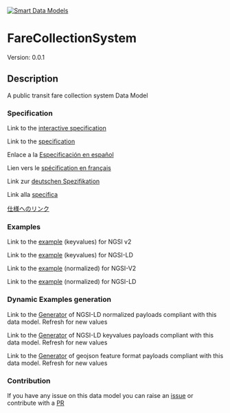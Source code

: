 [![Smart Data Models](https://smartdatamodels.org/wp-content/uploads/2022/01/SmartDataModels_logo.png "Logo")](https://smartdatamodels.org)
# FareCollectionSystem
Version: 0.0.1

## Description 

A public transit fare collection system Data Model
### Specification

Link to the [interactive specification](https://swagger.lab.fiware.org/?url=https://smart-data-models.github.io/dataModel.Transportation/FareCollectionSystem/swagger.yaml)

Link to the [specification](https://github.com/smart-data-models/dataModel.Transportation/blob/master/FareCollectionSystem/doc/spec.md)

Enlace a la [Especificación en español](https://github.com/smart-data-models/dataModel.Transportation/blob/master/FareCollectionSystem/doc/spec_ES.md)

Lien vers le [spécification en français](https://github.com/smart-data-models/dataModel.Transportation/blob/master/FareCollectionSystem/doc/spec_FR.md)

Link zur [deutschen Spezifikation](https://github.com/smart-data-models/dataModel.Transportation/blob/master/FareCollectionSystem/doc/spec_DE.md)

Link alla [specifica](https://github.com/smart-data-models/dataModel.Transportation/blob/master/FareCollectionSystem/doc/spec_IT.md)

[仕様へのリンク](https://github.com/smart-data-models/dataModel.Transportation/blob/master/FareCollectionSystem/doc/spec_JA.md)
### Examples

Link to the [example](https://smart-data-models.github.io/dataModel.Transportation/FareCollectionSystem/examples/example.json) (keyvalues) for NGSI v2

Link to the [example](https://smart-data-models.github.io/dataModel.Transportation/FareCollectionSystem/examples/example.jsonld) (keyvalues) for NGSI-LD

Link to the [example](https://smart-data-models.github.io/dataModel.Transportation/FareCollectionSystem/examples/example-normalized.json) (normalized) for NGSI-V2

Link to the [example](https://smart-data-models.github.io/dataModel.Transportation/FareCollectionSystem/examples/example-normalized.jsonld) (normalized) for NGSI-LD
### Dynamic Examples generation

Link to the [Generator](https://smartdatamodels.org/extra/ngsi-ld_generator.php?schemaUrl=https://raw.githubusercontent.com/smart-data-models/dataModel.Transportation/master/FareCollectionSystem/schema.json&email=info@smartdatamodels.org) of NGSI-LD normalized payloads compliant with this data model. Refresh for new values

Link to the [Generator](https://smartdatamodels.org/extra/ngsi-ld_generator_keyvalues.php?schemaUrl=https://raw.githubusercontent.com/smart-data-models/dataModel.Transportation/master/FareCollectionSystem/schema.json&email=info@smartdatamodels.org) of NGSI-LD keyvalues payloads compliant with this data model. Refresh for new values

Link to the [Generator](https://smartdatamodels.org/extra/geojson_features_generator.php?schemaUrl=https://raw.githubusercontent.com/smart-data-models/dataModel.Transportation/master/FareCollectionSystem/schema.json&email=info@smartdatamodels.org) of geojson feature format payloads compliant with this data model. Refresh for new values
### Contribution

 If you have any issue on this data model you can raise an [issue](https://github.com/smart-data-models/dataModel.Transportation/issues)  or contribute with a [PR](https://github.com/smart-data-models/dataModel.Transportation/pulls)